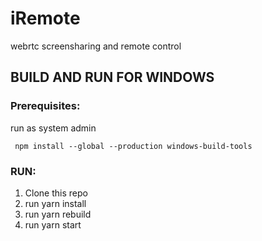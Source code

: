 # iRemote

webrtc screensharing and remote control

## BUILD AND RUN FOR WINDOWS

### Prerequisites:

run as system admin
````
 npm install --global --production windows-build-tools
````

### RUN:

1. Clone this repo
2. run yarn install
3. run yarn rebuild
4. run yarn start
